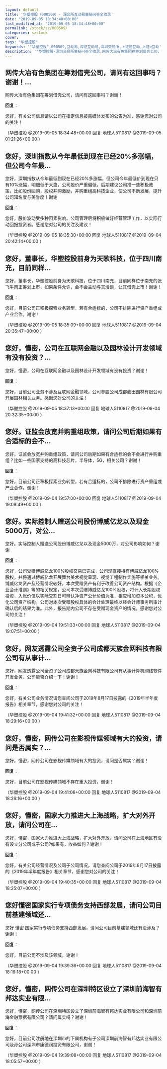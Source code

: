 ```yaml
---
layout: default
title: '华塑控股（000509）- 深交所互动易董秘问答全收录'
date: "2019-09-05 18:34:48+00:00"
last_modified_at: "2019-09-05 18:34:48+00:00"
permalink: /stock/sz/000509/
categories: szstock
cover: 
tags: "华塑控股"
keywords: '"华塑控股",000509,互动易,深证互动易,深圳交易所,上证易互动,上证e互动'
description: '"华塑控股-深圳交易所董秘问答全收录,网传大冶有色集团在筹划借壳公司，请问有这回事吗？谢谢！"'
---
```


## 网传大冶有色集团在筹划借壳公司，请问有这回事吗？谢谢！...

网传大冶有色集团在筹划借壳公司，请问有这回事吗？谢谢！

**回复**：

您好，有关公司信息请以公司在指定信息披露媒体发布的公告为准，感谢您对公司的关注！ 

（华塑控股  @2019-09-05 18:34:48+00:00 回复 地球人5110817  @2019-09-05 01:21:26+00:00 ）

## 您好，深圳指数从今年最低到现在已经20%多涨幅，但公司今年最...

您好，深圳指数从今年最低到现在已经20%多涨幅，但公司今年最低价到现在只有10%涨幅，明细低于大盘，公司股价严重偏低，后期建议公司推一些积极政策，比如股份回购，股权并购激励，并购重组高科技企业，使公司不断发展，提升公司知名度与美誉度！谢谢

**回复**：

您好，股价波动受多种因素影响。公司管理层将积极做好经营管理工作，以实际行动回报投资者。感谢您对公司的关注及建议！ 

（华塑控股  @2019-09-05 18:35:30+00:00 回复 地球人5110817  @2019-09-04 20:42:14+00:00 ）

## 您好，董事长，华塑控股前身为天歌科技，位于四川南充，目前同样...

您好，董事长，华塑控股前身为天歌科技，位于四川南充，目前同样位于南充的张飞牛肉正筹划上市，如果条件允许，会不会主动与其洽谈，让其借壳上市！谢谢！

**回复**：

您好，目前公司正积极探索业务转型，若有合适标的，公司不排除进行资产重组或产业合作。谢谢！ 

（华塑控股  @2019-09-05 18:35:09+00:00 回复 地球人5110817  @2019-09-04 20:35:47+00:00 ）

## 您好，懂密，公司在互联网金融以及园林设计开发领域有没有投资？...

您好，懂密，公司在互联网金融以及园林设计开发领域有没有投资？谢谢！

**回复**：

您好，目前公司业务不涉及互联网金融领域，公司参股公司成都麦田园林有限公司开展园林相关业务。感谢您对公司的关注！ 

（华塑控股  @2019-09-05 18:37:13+00:00 回复 地球人5110817  @2019-09-04 20:32:35+00:00 ）

## 您好。证监会放宽并购重组政策，请问公司后期如果有合适标的会不...

您好。证监会放宽并购重组政策，请问公司后期如果有合适标的会不会进行并购重组？比如一些国家支持的高科技芯片，半导体，5G，相关公司？谢谢！

**回复**：

您好，目前公司正积极探索业务转型，若有合适标的，公司不排除进行资产重组或产业合作。谢谢！ 

（华塑控股  @2019-09-04 19:57:00+00:00 回复 地球人5110817  @2019-09-04 19:09:49+00:00 ）

## 您好。实际控制人赠送公司股份博威亿龙以及现金5000万，对公...

您好。实际控制人赠送公司股份博威亿龙以及现金5000万，对公司影响如何？谢谢

**回复**：

您好，公司受赠博威亿龙100%股权交易已完成，公司现直接持有博威亿龙100%股权，并将通过博威亿龙开展舞台美术视觉呈现、视觉工程制作实施等相关业务。博威亿龙资产及经营情况较好，本次受赠资产有利于改善公司资产结构。根据《企业会计准则》等的相关规定，公司本次受赠博威亿龙100%股权，将计入长期股权投资，入账价值以实际交割日可辨认净资产公允价值为准，相应增加资本公积，优化公司资产结构。公司对本次受赠股权具体的会计处理最终以经会计师事务所审计确认后的结果为准。此外，报告期内公司不存在受赠现金资产的情况。感谢您对公司的关注！ 

（华塑控股  @2019-09-04 19:51:33+00:00 回复 地球人5110817  @2019-09-04 19:07:51+00:00 ）

## 您好，网友透露公司全资子公司成都天族金网科技有限公司有从事计...

您好，网友透露公司全资子公司成都天族金网科技有限公司有从事计算机网络软件开发业务，公司能否介绍一下！谢谢！

**回复**：

您好，有关公司业务情况请您查阅公司于2019年8月17日披露的《2019年半年度报告》相关章节，感谢您对公司的关注！ 

（华塑控股  @2019-09-04 19:41:32+00:00 回复 地球人5110817  @2019-09-04 18:29:16+00:00 ）

## 您好，懂密，网传公司在影视传媒领域有大的投资，请问是否属实？...

您好，懂密，网传公司在影视传媒领域有大的投资，请问是否属实？谢谢！

**回复**：

您好，目前公司在影视传媒领域不存在重大投资，谢谢！ 

（华塑控股  @2019-09-04 19:41:08+00:00 回复 地球人5110817  @2019-09-04 18:26:16+00:00 ）

## 您好，懂密，国家大力推进大上海战略，扩大对外开放，请问公司在...

您好，懂密，国家大力推进大上海战略，扩大对外开放，请问公司在上海地区有没有设立分公司或子公司?如果有，收益如何？谢谢！

**回复**：

您好，有关公司经营情况及公司子公司情况，请您查阅公司于2019年8月17日披露的《2019年半年度报告》相关章节，感谢您对公司的关注！ 

（华塑控股  @2019-09-04 19:40:35+00:00 回复 地球人5110817  @2019-09-04 18:25:07+00:00 ）

## 您好懂密国家实行专项债务支持西部发展，请问公司目前基建领域还...

您好 懂密 国家实行专项债务支持西部发展，请问公司目前基建领域还有没涉及？谢谢！

**回复**：

您好，目前公司不涉及该领域，谢谢！ 

（华塑控股  @2019-09-04 19:39:36+00:00 回复 地球人5110817  @2019-09-04 18:16:18+00:00 ）

## 您好，懂密，网传公司在深圳特区设立了深圳前海智有邦达实业有限...

您好，懂密，网传公司在深圳特区设立了深圳前海智有邦达实业有限公司和深圳前海金融票据有限公司？请问属实吗？谢谢！

**回复**：

您好，目前公司注册地在深圳市的下属机构有子公司深圳前海智有邦达实业有限公司及孙公司深圳市康德润投资有限公司，谢谢！ 

（华塑控股  @2019-09-04 19:39:08+00:00 回复 地球人5110817  @2019-09-04 18:05:57+00:00 ）

